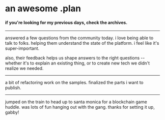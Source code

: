 # an awesome .plan

#### if you're looking for my previous days, check the archives.

---

answered a few questions from the community today.  i love being able to talk to folks.  helping them understand the state of the platform.  i feel like it's super-important.

also, their feedback helps us shape answers to the right questions -- whether it's to explain an existing thing, or to create new tech we didn't realize we needed.

---

a bit of refactoring work on the samples.  finalized the parts i want to publish.

--- 

jumped on the train to head up to santa monica for a blockchain game huddle.  was lots of fun hanging out with the gang.  thanks for setting it up, gabby!

